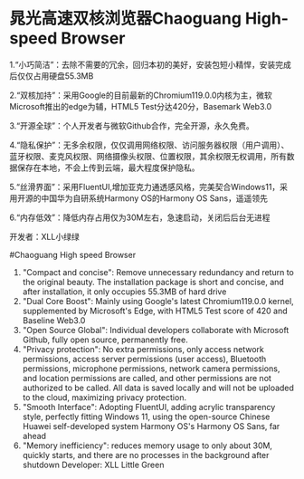 # 晁光高速双核浏览器Chaoguang High-speed Browser

1.“小巧简洁”：去除不需要的冗余，回归本初的美好，安装包短小精悍，安装完成后仅仅占用硬盘55.3MB

2.“双核加持”：采用Google的目前最新的Chromium119.0.0内核为主，微软Microsoft推出的edge为辅，HTML5 Test分达420分，Basemark Web3.0

3.“开源全球”：个人开发者与微软Github合作，完全开源，永久免费。

4.“隐私保护”：无多余权限，仅仅调用网络权限、访问服务器权限（用户调用）、蓝牙权限、麦克风权限、网络摄像头权限、位置权限，其余权限无权调用，所有数据保存在本地，不会上传到云端，最大程度保护隐私。

5.“丝滑界面”：采用FluentUI,增加亚克力通透感风格，完美契合Windows11，采用开源的中国华为自研系统Harmony OS的Harmony OS Sans，遥遥领先

6.“内存低效”：降低内存占用仅为30M左右，急速启动，关闭后后台无进程

开发者：XLL小绿绿

#Chaoguang High speed Browser
1. "Compact and concise": Remove unnecessary redundancy and return to the original beauty. The installation package is short and concise, and after installation, it only occupies 55.3MB of hard drive
2. "Dual Core Boost": Mainly using Google's latest Chromium119.0.0 kernel, supplemented by Microsoft's Edge, with HTML5 Test score of 420 and Baseline Web3.0
3. "Open Source Global": Individual developers collaborate with Microsoft Github, fully open source, permanently free.
4. "Privacy protection": No extra permissions, only access network permissions, access server permissions (user access), Bluetooth permissions, microphone permissions, network camera permissions, and location permissions are called, and other permissions are not authorized to be called. All data is saved locally and will not be uploaded to the cloud, maximizing privacy protection.
5. "Smooth Interface": Adopting FluentUI, adding acrylic transparency style, perfectly fitting Windows 11, using the open-source Chinese Huawei self-developed system Harmony OS's Harmony OS Sans, far ahead
6. "Memory inefficiency": reduces memory usage to only about 30M, quickly starts, and there are no processes in the background after shutdown
Developer: XLL Little Green
